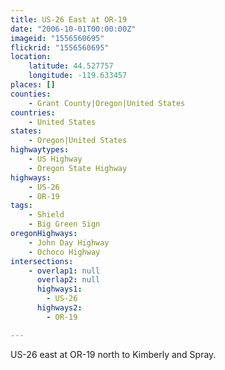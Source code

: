 ```yaml
---
title: US-26 East at OR-19
date: "2006-10-01T00:00:00Z"
imageid: "1556560695"
flickrid: "1556560695"
location:
    latitude: 44.527757
    longitude: -119.633457
places: []
counties:
    - Grant County|Oregon|United States
countries:
    - United States
states:
    - Oregon|United States
highwaytypes:
    - US Highway
    - Oregon State Highway
highways:
    - US-26
    - OR-19
tags:
    - Shield
    - Big Green Sign
oregonHighways:
    - John Day Highway
    - Ochoco Highway
intersections:
    - overlap1: null
      overlap2: null
      highways1:
        - US-26
      highways2:
        - OR-19

---
```

US-26 east at OR-19 north to Kimberly and Spray.